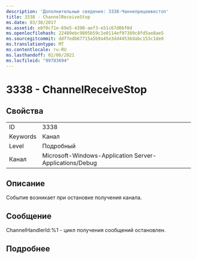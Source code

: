 ```yaml
---
description: 'Дополнительные сведения: 3338-Чаннелрецеивестоп'
title: 3338 - ChannelReceiveStop
ms.date: 03/30/2017
ms.assetid: e8f0c71e-69e5-4390-aef3-e51c67d0bf0d
ms.openlocfilehash: 22489ebc9805b59c1e0114ef97389c8fd5ae8ae5
ms.sourcegitcommit: ddf7edb67715a5b9a45e3dd44536dabc153c1de0
ms.translationtype: MT
ms.contentlocale: ru-RU
ms.lasthandoff: 02/06/2021
ms.locfileid: "99783694"
---
```

# <a name="3338---channelreceivestop"></a>3338 - ChannelReceiveStop

## <a name="properties"></a>Свойства  
  
|||  
|-|-|  
|ID|3338|  
|Keywords|Канал|  
|Level|Подробный|  
|Канал|Microsoft-Windows-Application Server-Applications/Debug|  
  
## <a name="description"></a>Описание  

 Событие возникает при остановке получения канала.  
  
## <a name="message"></a>Сообщение  

 ChannelHandlerId:%1 - цикл получения сообщений остановлен.  
  
## <a name="details"></a>Подробнее

